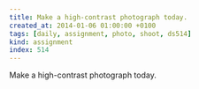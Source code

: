```yaml
---
title: Make a high-contrast photograph today.
created_at: 2014-01-06 01:00:00 +0100
tags: [daily, assignment, photo, shoot, ds514]
kind: assignment
index: 514
---
```


Make a high-contrast photograph today.
